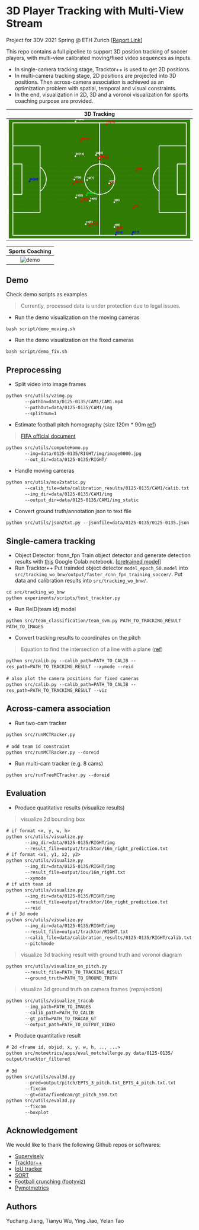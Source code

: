 # 3D Player Tracking with Multi-View Stream
Project for 3DV 2021 Spring @ ETH Zurich [[Report Link](./document/3dtracking_report_2021.pdf)]

This repo contains a full pipeline to support 3D position tracking of soccer players, with multi-view calibrated moving/fixed video sequences as inputs.
- In single-camera tracking stage, Tracktor++ is used to get 2D positions.
- In multi-camera tracking stage, 2D positions are projected into 3D positions. Then across-camera association is achieved as an optimization problem with spatial, temporal and visual constraints.
- In the end, visualization in 2D, 3D and a voronoi visualization for sports coaching purpose are provided.

|3D Tracking|
|:-------------------------:|
|![demo](https://github.com/Glanfaloth/3D-Tracking-MVS/blob/main/misc/cam1_right_team.gif)|

|Sports Coaching|
|:-------------------------:|
|![demo](https://github.com/Glanfaloth/3D-Tracking-MVS/blob/main/misc/cam1_right_team_gt_voronoi.gif)|

## Demo
Check demo scripts as examples
> Currently, processed data is under protection due to legal issues. 

- Run the demo visualization on the moving cameras
```shell
bash script/demo_moving.sh
```
- Run the demo visualization on the fixed cameras
```shell
bash script/demo_fix.sh
```

## Preprocessing 
- Split video into image frames
```
python src/utils/v2img.py
       --pathIn=data/0125-0135/CAM1/CAM1.mp4
       --pathOut=data/0125-0135/CAM1/img
       --splitnum=1
```
- Estimate football pitch homography (size 120m * 90m [ref](https://www.quora.com/What-are-the-official-dimensions-of-a-soccer-field-in-the-FIFA-World-Cup))
> [FIFA official document](https://img.fifa.com/image/upload/datdz0pms85gbnqy4j3k.pdf)

```
python src/utils/computeHomo.py
       --img=data/0125-0135/RIGHT/img/image0000.jpg
       --out_dir=data/0125-0135/RIGHT/
```

- Handle moving cameras
```
python src/utils/mov2static.py
       --calib_file=data/calibration_results/0125-0135/CAM1/calib.txt
       --img_dir=data/0125-0135/CAM1/img
       --output_dir=data/0125-0135/CAM1/img_static
```
- Convert ground truth/annotation json to text file
```
python src/utils/json2txt.py --jsonfile=data/0125-0135/0125-0135.json
```

<!--
- After processing, data folder structure should be like:
```
data
├── 0125-0135
│   ├── CAM1
│   │   ├── img
│   │   ├── img_static
│   │   └── homo.npy
│   ├── RIGHT
│   │   
│   ├── proj_config.txt
│   ├── 16m_left.txt
│   ├── 16m_right.txt
│   └── id_mapping.txt
│       
└── calibration_results
    └── 0125-0135
        ├── CAM1
        └── RIGHT
```

- [Download preprocessed data](https://polybox.ethz.ch/index.php/s/CvcT5pxOY90bpIF)
> only include homography and config files, large image folder not included
-->
## Single-camera tracking
- Object Detector: frcnn_fpn
Train object detector and generate detection results with [this](https://colab.research.google.com/drive/18CI160namP1-sF82H6sgrDycvHZ1PbPm?usp=sharing) Google Colab notebook. [[pretrained model](https://polybox.ethz.ch/index.php/s/SrBn2DtKEJQaWFg?path=%2Ftrained_frcnn_fpn)]
- Run Tracktor++
Put trainded object detector ```model_epoch_50.model``` into  ```src/tracking_wo_bnw/output/faster_rcnn_fpn_training_soccer/```.
Put data and calibration results into ```src/tracking_wo_bnw/```.

```
cd src/tracking_wo_bnw
python experiments/scripts/test_tracktor.py
```
- Run ReID(team id) model
```
python src/team_classification/team_svm.py PATH_TO_TRACKING_RESULT PATH_TO_IMAGES
```
- Convert tracking results to coordinates on the pitch
> Equation to find the intersection of a line with a plane ([ref](https://math.stackexchange.com/questions/2041296/algorithm-for-line-in-plane-intersection-in-3d))

```shell
python src/calib.py --calib_path=PATH_TO_CALIB --res_path=PATH_TO_TRACKING_RESULT --xymode --reid

# also plot the camera positions for fixed cameras
python src/calib.py --calib_path=PATH_TO_CALIB --res_path=PATH_TO_TRACKING_RESULT --viz
```
## Across-camera association

- Run two-cam tracker
```
python src/runMCTRacker.py 

# add team id constraint
python src/runMCTRacker.py --doreid
```

- Run multi-cam tracker (e.g. 8 cams)
```
python src/runTreeMCTracker.py --doreid
```

## Evaluation

- Produce quatitative results (visualize results)
> visualize 2d bounding box

```shell
# if format <x, y, w, h>
python src/utils/visualize.py
       --img_dir=data/0125-0135/RIGHT/img
       --result_file=output/tracktor/16m_right_prediction.txt 
# if format <x1, y1, x2, y2>
python src/utils/visualize.py
       --img_dir=data/0125-0135/RIGHT/img
       --result_file=output/iou/16m_right.txt
       --xymode
# if with team id
python src/utils/visualize.py
       --img_dir=data/0125-0135/RIGHT/img
       --result_file=output/tracktor/16m_right_prediction.txt
       --reid
# if 3d mode
python src/utils/visualize.py
       --img_dir=data/0125-0135/RIGHT/img
       --result_file=output/tracktor/RIGHT.txt
       --calib_file=data/calibration_results/0125-0135/RIGHT/calib.txt
       --pitchmode
```
> visualize 3d tracking result with ground truth and voronoi diagram

```
python src/utils/visualize_on_pitch.py
       --result_file=PATH_TO_TRACKING_RESULT
       --ground_truth=PATH_TO_GROUND_TRUTH
```
> visualize 3d ground truth on camera frames (reprojection)

```
python src/utils/visualize_tracab
       --img_path=PATH_TO_IMAGES
       --calib_path=PATH_TO_CALIB
       --gt_path=PATH_TO_TRACAB_GT
       --output_path=PATH_TO_OUTPUT_VIDEO
```
- Produce quantitative result

```
# 2d <frame id, objid, x, y, w, h, .., ...>
python src/motmetrics/apps/eval_motchallenge.py data/0125-0135/ output/tracktor_filtered

# 3d
python src/utils/eval3d.py
       --pred=output/pitch/EPTS_3_pitch.txt_EPTS_4_pitch.txt.txt
       --fixcam
       --gt=data/fixedcam/gt_pitch_550.txt
python src/utils/eval3d.py
       --fixcam
       --boxplot
```

<!--
## Result

> 0125-0135 right moving camera
```
SORT
         IDF1   IDP   IDR  Rcll  Prcn GT MT PT ML   FP   FN IDs   FM   MOTA  MOTP IDt IDa IDm
RIGHT   58.3% 49.4% 71.3% 83.4% 57.8% 25 15 10  0 3674 1001  27  181  22.0% 0.340   5  23   1
CAM1    43.8% 35.3% 57.5% 67.9% 41.7% 22  6 15  1 2786  942  36  112 -28.2% 0.360   7  27   0
OVERALL 53.3% 44.4% 66.8% 78.3% 52.1% 47 21 25  1 6460 1943  63  293   5.5% 0.346  12  50   1

IOU
         IDF1   IDP   IDR  Rcll  Prcn GT MT PT ML   FP   FN IDs   FM   MOTA  MOTP IDt IDa IDm
RIGHT   61.8% 53.3% 73.6% 82.9% 60.0% 25 17  8  0 3330 1029  46  279  26.9% 0.336  15  23   1
CAM1    42.6% 33.2% 59.2% 67.7% 38.0% 22  6 15  1 3238  948  53  144 -44.4% 0.355   7  31   0
OVERALL 54.9% 45.6% 68.9% 77.9% 51.5% 47 23 23  1 6568 1977  99  423   3.6% 0.341  22  54   1

Tracktor
         IDF1   IDP   IDR  Rcll  Prcn GT MT PT ML   FP   FN IDs   FM   MOTA  MOTP IDt IDa IDm
RIGHT   72.6% 69.7% 75.8% 85.9% 79.0% 25 19  6  0 1376  848  21  213  62.8% 0.322   7  15   1
CAM1    49.3% 39.4% 65.9% 69.4% 41.5% 22  6 15  1 2871  899  17  146 -29.0% 0.344  10   7   0
OVERALL 63.7% 56.7% 72.6% 80.5% 63.0% 47 25 21  1 4247 1747  38  359  32.7% 0.328  17  22   1

```
-->

## Acknowledgement
We would like to thank the following Github repos or softwares:
- [Supervisely](https://app.supervise.ly/init)
- [Tracktor++](https://github.com/phil-bergmann/tracking_wo_bnw)
- [IoU tracker](https://github.com/GBJim/iou_tracker)
- [SORT](https://github.com/abewley/sort)
- [Football crunching (footyviz)](https://medium.com/football-crunching)
- [Pymotmetrics](https://github.com/cheind/py-motmetrics)

## Authors
Yuchang Jiang, Tianyu Wu, Ying Jiao, Yelan Tao
